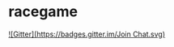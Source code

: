 racegame
========
[![Gitter](https://badges.gitter.im/Join Chat.svg)](https://gitter.im/kcole009/racegame?utm_source=badge&utm_medium=badge&utm_campaign=pr-badge&utm_content=badge)
